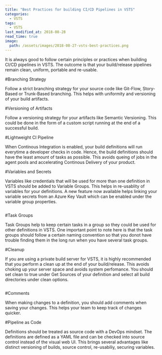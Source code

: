 ```yaml
---
title: "Best Practices for building CI/CD Pipelines in VSTS"
categories:
  - VSTS
tags:
  - VSTS
last_modified_at: 2018-08-28
read_time: true
image:
  path: /assets/images/2018-08-27-vsts-best-practices.png
---
```



It is always good to follow certain principles or practices when building CI/CD pipelines in VSTS. The outcome is that your build/release pipelines remain clean, uniform, portable and re-usable.


#Branching Strategy

Follow a strict branching strategy for your source code like Git-Flow, Story-Based or Trunk-Based branching. This helps with uniformity and versioning of your build artifacts.

#Versioning of Artifacts

Follow a versioning strategy for your artifacts like Semantic Versioning. This could be done in the form of a custom script running at the end of a successful build.

#Lightweight CI Pipeline

When Continous Integration is enabled, your build definitions will run everytime a developer checks in code. Hence, the build definitions should have the least amount of tasks as possible. This avoids queing of jobs in the agent pools and accelerating Continous Delivery of your product.

#Variables and Secrets

Variables like credentials that will be used for more than one definition in VSTS should be added to Variable Groups. This helps in re-usablity of variables for your definitions. A new feature now available helps linking your variable secrets from an Azure Key Vault which can be enabled under the variable group properties.

<figure style="width: 1200px">
  <img src="{{ site.url }}{{ site.baseurl }}/assets/images/2018_08_28_best-practices-cicd-pipelines-vsts.png" alt="">
</figure> 

#Task Groups

Task Groups help to keep certain tasks in a group so they could be used for other definitions in VSTS. One important point to note here is that the task groups should follow a certain naming convention so that you donot have trouble finding them in the long run when you have several task groups.

#Cleanup

If you are using a private build server for VSTS, it is highly recommended that you perform a clean up at the end of your build/release. This avoids choking up your server space and avoids system perfomance. You should set clean to true under Get Sources of your definition and select all build directories under clean options.

<figure style="width: 1200px">
  <img src="{{ site.url }}{{ site.baseurl }}/assets/images/2018_08_28_best-practices-cicd-pipelines-vsts-1.png" alt="">
</figure> 

#Comments

When making changes to a definition, you should add comments when saving your changes. This helps your team to keep track of changes quicker.

#Pipeline as Code

Definitions should be treated as source code with a DevOps mindset. The definitions are defined as a YAML file and can be checked into source control instead of the visual web UI. This brings several advantages like distinct versioning of builds, source control, re-usabiliy, securing variables.

